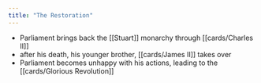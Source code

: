 ```yaml
---
title: "The Restoration"
---
```

- Parliament brings back the [[Stuart]] monarchy through [[cards/Charles II]]
- after his death, his younger brother, [[cards/James II]] takes over
- Parliament becomes unhappy with his actions, leading to the [[cards/Glorious Revolution]]